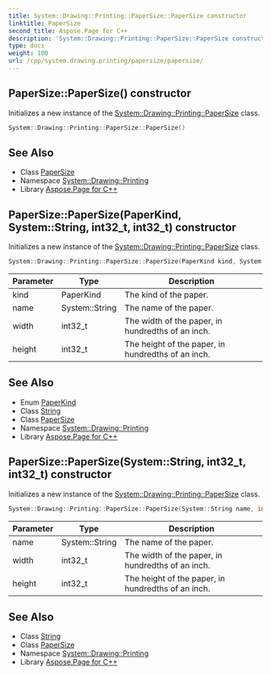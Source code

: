 ```yaml
---
title: System::Drawing::Printing::PaperSize::PaperSize constructor
linktitle: PaperSize
second_title: Aspose.Page for C++
description: 'System::Drawing::Printing::PaperSize::PaperSize constructor. Initializes a new instance of the System::Drawing::Printing::PaperSize class in C++.'
type: docs
weight: 100
url: /cpp/system.drawing.printing/papersize/papersize/
---
```

## PaperSize::PaperSize() constructor


Initializes a new instance of the [System::Drawing::Printing::PaperSize](../) class.

```cpp
System::Drawing::Printing::PaperSize::PaperSize()
```

## See Also

* Class [PaperSize](../)
* Namespace [System::Drawing::Printing](../../)
* Library [Aspose.Page for C++](../../../)
## PaperSize::PaperSize(PaperKind, System::String, int32_t, int32_t) constructor


Initializes a new instance of the [System::Drawing::Printing::PaperSize](../) class.

```cpp
System::Drawing::Printing::PaperSize::PaperSize(PaperKind kind, System::String name, int32_t width, int32_t height)
```


| Parameter | Type | Description |
| --- | --- | --- |
| kind | PaperKind | The kind of the paper. |
| name | System::String | The name of the paper. |
| width | int32_t | The width of the paper, in hundredths of an inch. |
| height | int32_t | The height of the paper, in hundredths of an inch. |

## See Also

* Enum [PaperKind](../../paperkind/)
* Class [String](../../../system/string/)
* Class [PaperSize](../)
* Namespace [System::Drawing::Printing](../../)
* Library [Aspose.Page for C++](../../../)
## PaperSize::PaperSize(System::String, int32_t, int32_t) constructor


Initializes a new instance of the [System::Drawing::Printing::PaperSize](../) class.

```cpp
System::Drawing::Printing::PaperSize::PaperSize(System::String name, int32_t width, int32_t height)
```


| Parameter | Type | Description |
| --- | --- | --- |
| name | System::String | The name of the paper. |
| width | int32_t | The width of the paper, in hundredths of an inch. |
| height | int32_t | The height of the paper, in hundredths of an inch. |

## See Also

* Class [String](../../../system/string/)
* Class [PaperSize](../)
* Namespace [System::Drawing::Printing](../../)
* Library [Aspose.Page for C++](../../../)

